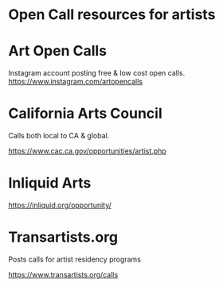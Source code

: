 # Open Call resources for artists 

# Art Open Calls 
Instagram account posting free & low cost open calls. https://www.instagram.com/artopencalls

# California Arts Council 
Calls both local to CA & global. 

https://www.cac.ca.gov/opportunities/artist.php

# Inliquid Arts

https://inliquid.org/opportunity/

# Transartists.org 
Posts calls for artist residency programs 

https://www.transartists.org/calls
